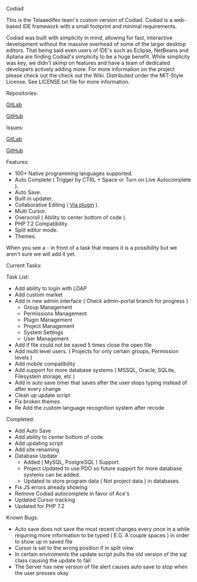 Codiad

This is the Telaaedifex team's custom version of Codiad.  Codiad is a web-based IDE framework with a small footprint and minimal requirements.

Codiad was built with simplicity in mind, allowing for fast, interactive development without the massive overhead of some of the larger desktop editors. That being said even users of IDE's such as Eclipse, NetBeans and Aptana are finding Codiad's simplicity to be a huge benefit. While simplicity was key, we didn't skimp on features and have a team of dedicated developers actively adding more.
For more information on the project please check out the check out the Wiki.
Distributed under the MIT-Style License. See LICENSE.txt file for more information.

Repositories:

[GitLab](https://gitlab.com/xevidos/codiad)

[GitHub](https://github.com/xevidos/codiad)

Issues:

[GitLab](https://gitlab.com/xevidos/codiad/issues)

[GitHub](https://github.com/xevidos/codiad/issues)

Features:

* 100+ Native programming languages supported.
* Auto Complete ( Trigger by CTRL + Space or Turn on Live Autocomplete ).
* Auto Save.
* Built in updater.
* Collaborative Editing ( [Via plugin](https://gitlab.com/xevidos/codiad-collaborative) ).
* Multi Cursor.
* Overscroll ( Ability to center bottom of code ).
* PHP 7.2 Compatibility.
* Split editor mode.
* Themes.

When you see a - in front of a task that means it is a possibility but we aren't sure we will add it yet.

Current Tasks:

Task List:
  
* Add ability to login with LDAP
* Add custom market
* Add in new admin interface ( Check admin-portal branch for progress )
	- Group Management
	- Permissions Management
	- Plugin Management
	- Project Management
	- System Settings
	- User Management
* Add if file could not be saved 5 times close the open file
* Add multi level users. ( Projects for only certain groups, Permission levels )
* Add mobile compatibility
* Add support for more database systems ( MSSQL, Oracle, SQLite, Filesystem storage, etc )
* Add in auto save timer that saves after the user stops typing instead of after every change
* Clean up update script
* Fix broken themes
* Re Add the custom language recognition system after recode


Completed:

* Add Auto Save
* Add ability to center bottom of code
* Add updating script
* Add site renaming
* Database Update
	- Added ( MySQL, PostgreSQL ) Support.
	- Project Updated to use PDO so future support for more database systems can be added.
	- Updated to store program data ( Not project data ) in databases.
* Fix JS errors already showing
* Remove Codiad autocomplete in favor of Ace's
* Updated Cursor tracking
* Updated for PHP 7.2


Known Bugs:

* Auto save does not save the most recent changes every once in a while requiring more information to be typed ( E.G. A couple spaces ) in order to show up in saved file
* Cursor is set to the wrong position if in split view
* In certain enviroments the update script pulls the old version of the sql class causing the update to fail
* The Server has new version of file alert causes auto save to stop when the user presses okay